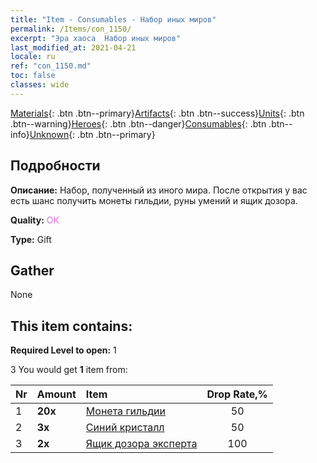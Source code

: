 ```yaml
---
title: "Item - Consumables - Набор иных миров"
permalink: /Items/con_1150/
excerpt: "Эра хаоса  Набор иных миров"
last_modified_at: 2021-04-21
locale: ru
ref: "con_1150.md"
toc: false
classes: wide
---
```

 [Materials](/ru/Items/){: .btn .btn--primary}[Artifacts](/ru/Items/Artifacts/){: .btn .btn--success}[Units](/ru/Items/Units/){: .btn .btn--warning}[Heroes](/ru/Items/Heroes/){: .btn .btn--danger}[Consumables](/ru/Items/Consumables/){: .btn .btn--info}[Unknown](/ru/Items/Unknown/){: .btn .btn--primary}

## Подробности
 **Описание:** Набор, полученный из иного мира. После открытия у вас есть шанс получить монеты гильдии, руны умений и ящик дозора.

 **Quality:** <span style="color: #DA70D6">OK</span>

 **Type:** Gift

## Gather

  None

## This item contains:

 **Required Level to open:** 1

 3 You would get **1** item  from:

  | Nr | Amount |     Item    | Drop Rate,% |
  |:---|:-------|:------------|:---------:|
  | 1 |  **20x** | [Монета гильдии](/ru/Items/con_896/) | 50 | 
  | 2 |  **3x** | [Синий кристалл](/ru/Items/con_716/) | 50 | 
  | 3 |  **2x** | [Ящик дозора эксперта](/ru/Items/con_776/) | 100 | 
